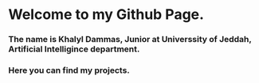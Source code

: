 # Welcome to my Github Page.
### The name is Khalyl Dammas, Junior at Universsity of Jeddah, Artificial Intelligince department.
### Here you can find my projects.
